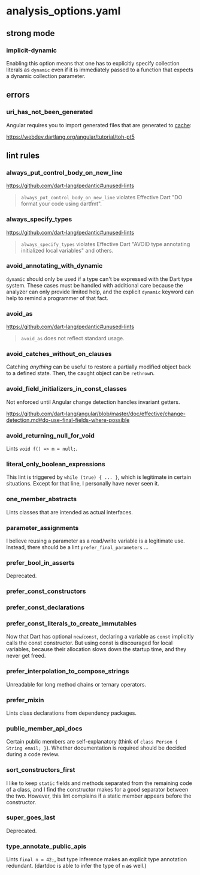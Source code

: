 # analysis_options.yaml

## strong mode

### implicit-dynamic

Enabling this option means that one has to explicitly specify collection literals as `dynamic` even if it is immediately passed to a function that expects a dynamic collection parameter.

## errors

### uri_has_not_been_generated

Angular requires you to import generated files that are generated to [cache](https://github.com/dart-lang/build/blob/master/docs/build_yaml_format.md#buildto):

https://webdev.dartlang.org/angular/tutorial/toh-pt5

## lint rules

### always_put_control_body_on_new_line

https://github.com/dart-lang/pedantic#unused-lints
> `always_put_control_body_on_new_line` violates Effective Dart "DO format your code using dartfmt".

### always_specify_types

https://github.com/dart-lang/pedantic#unused-lints
> `always_specify_types` violates Effective Dart "AVOID type annotating initialized local variables" and others.

### avoid_annotating_with_dynamic

`dynamic` should only be used if a type can't be expressed with the Dart type system.
These cases must be handled with additional care because the analyzer can only provide limited help, and the explicit `dynamic` keyword can help to remind a programmer of that fact.

### avoid_as

https://github.com/dart-lang/pedantic#unused-lints
> `avoid_as` does not reflect standard usage.

### avoid_catches_without_on_clauses

Catching _anything_ can be useful to restore a partially modified object back to a defined state.
Then, the caught object can be `rethrow`n.

### avoid_field_initializers_in_const_classes

Not enforced until Angular change detection handles invariant getters.

https://github.com/dart-lang/angular/blob/master/doc/effective/change-detection.md#do-use-final-fields-where-possible

### avoid_returning_null_for_void

Lints `void f() => m = null;`.

### literal_only_boolean_expressions

This lint is triggered by `while (true) { ... }`, which is legitimate in certain situations.
Except for that line, I personally have never seen it.

### one_member_abstracts

Lints classes that are intended as actual interfaces.

### parameter_assignments

I believe reusing a parameter as a read/write variable is a legitimate use.
Instead, there should be a lint `prefer_final_parameters` ...

### prefer_bool_in_asserts

Deprecated.

### prefer_const_constructors
### prefer_const_declarations
### prefer_const_literals_to_create_immutables

Now that Dart has optional `new`/`const`, declaring a variable as `const` implicitly calls the const constructor.
But using const is discouraged for local variables, because their allocation slows down the startup time, and they never get freed.

### prefer_interpolation_to_compose_strings

Unreadable for long method chains or ternary operators.

### prefer_mixin

Lints class declarations from dependency packages.

### public_member_api_docs

Certain public members are self-explanatory (think of `class Person { String email; }`).
Whether documentation is required should be decided during a code review.

### sort_constructors_first

I like to keep `static` fields and methods separated from the remaining code of a class, and I find the constructor makes for a good separator between the two.
However, this lint complains if a static member appears before the constructor.

### super_goes_last

Deprecated.

### type_annotate_public_apis

Lints `final n = 42;`, but type inference makes an explicit type annotation redundant.
(dartdoc is able to infer the type of `n` as well.)
